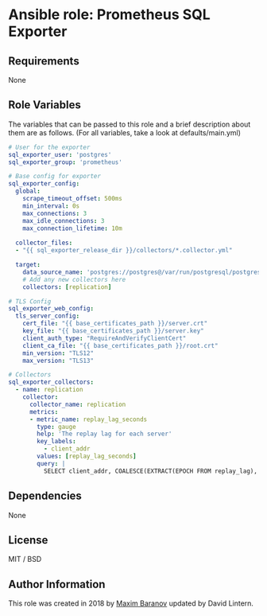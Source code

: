 # Ansible role: Prometheus SQL Exporter

Requirements
------------

None

Role Variables
--------------

The variables that can be passed to this role and a brief description about them are as follows. (For all variables, take a look at defaults/main.yml)

```yaml
# User for the exporter
sql_exporter_user: 'postgres'
sql_exporter_group: 'prometheus'

# Base config for exporter
sql_exporter_config:
  global:
    scrape_timeout_offset: 500ms
    min_interval: 0s
    max_connections: 3
    max_idle_connections: 3
    max_connection_lifetime: 10m
    
  collector_files:
  - "{{ sql_exporter_release_dir }}/collectors/*.collector.yml"

  target:
    data_source_name: 'postgres://postgres@/var/run/postgresql/postgres?sslmode=disable'
    # Add any new collectors here
    collectors: [replication]

# TLS Config
sql_exporter_web_config:
  tls_server_config:
    cert_file: "{{ base_certificates_path }}/server.crt"
    key_file: "{{ base_certificates_path }}/server.key"
    client_auth_type: "RequireAndVerifyClientCert"
    client_ca_file: "{{ base_certificates_path }}/root.crt"
    min_version: "TLS12"
    max_version: "TLS13"

# Collectors
sql_exporter_collectors:
  - name: replication
    collector:
      collector_name: replication
      metrics:
      - metric_name: replay_lag_seconds
        type: gauge
        help: 'The replay lag for each server'
        key_labels:
          - client_addr
        values: [replay_lag_seconds]
        query: |
          SELECT client_addr, COALESCE(EXTRACT(EPOCH FROM replay_lag), 0) AS replay_lag_seconds FROM pg_stat_replication

```

Dependencies
------------

None

License
-------

MIT / BSD

Author Information
------------------

This role was created in 2018 by [Maxim Baranov](https://github.com/mbaran0v) updated by David Lintern.
